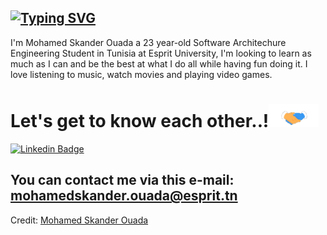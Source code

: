 ## [![Typing SVG](https://readme-typing-svg.herokuapp.com?font=Architects+Daughter&color=A93226&size=18&lines=Hey+There!+I'm+Skander+Ouada!;Software+Architecture+Engineering+Student;Front+And+Back+End+Developer;Always%20Seeking%20New%20Things%20To%20Learn)](https://git.io/typing-svg) 

I'm Mohamed Skander Ouada a 23 year-old Software Architechure Engineering Student in Tunisia at Esprit University, I'm looking to learn as much as I can and be the best at what I do all while having fun doing it. I love listening to music, watch movies and playing video games.
# <b> Let's get to know each other..!</b><img src="https://github.com/0xAbdulKhalid/0xAbdulKhalid/raw/main/assets/mdImages/handshake.gif" width ="80">
  [![Linkedin Badge](https://img.shields.io/badge/-MohamedSkanderOuada-0e76a8?style=flat&labelColor=0e76a8&logo=linkedin&logoColor=white)](https://www.linkedin.com/in/mohamedskander-ouada-54391b217/)
## You can contact me via this e-mail: mohamedskander.ouada@esprit.tn
Credit: [Mohamed Skander Ouada](https://github.com/medskan)

<!--
**medskan/medskan** is a ✨ _special_ ✨ repository because its `README.md` (this file) appears on your GitHub profile.

Here are some ideas to get you started:

- 🔭 I’m currently working on ...
- 🌱 I’m currently learning ...
- 👯 I’m looking to collaborate on ...
- 🤔 I’m looking for help with ...
- 💬 Ask me about ...
- 📫 How to reach me: ...
- 😄 Pronouns: ...
- ⚡ Fun fact: ...
-->
